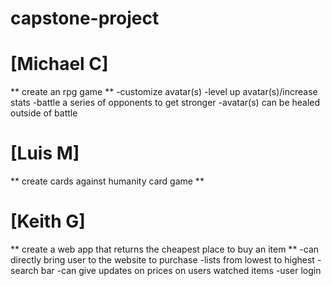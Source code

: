 # capstone-project
# [Michael C]
** create an rpg game **
-customize avatar(s)
-level up avatar(s)/increase stats
-battle a series of opponents to get stronger
-avatar(s) can be healed outside of battle

# [Luis M]
** create cards against humanity card game **


# [Keith G]
** create a web app that returns the cheapest place to buy an item **
-can directly bring user to the website to purchase
-lists from lowest to highest
-search bar
-can give updates on prices on users watched items 
-user login